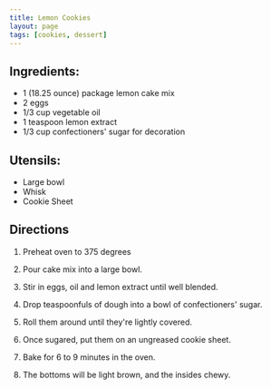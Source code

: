 ```yaml
---
title: Lemon Cookies
layout: page
tags: [cookies, dessert]
---
```


## Ingredients:
* 1 (18.25 ounce) package lemon cake mix
* 2 eggs
* 1/3 cup vegetable oil
* 1 teaspoon lemon extract
* 1/3 cup confectioners' sugar for decoration

## Utensils:
* Large bowl
* Whisk
* Cookie Sheet

## Directions

1. Preheat oven to 375 degrees

2. Pour cake mix into a large bowl. 

3. Stir in eggs, oil and lemon extract until well blended.

4. Drop teaspoonfuls of dough into a bowl of confectioners' sugar.

5. Roll them around until they're lightly covered. 

6. Once sugared, put them on an ungreased cookie sheet.

7. Bake for 6 to 9 minutes in the oven.

8. The bottoms will be light brown, and the insides chewy.
